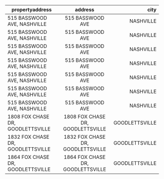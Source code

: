 | propertyaddress                     | address                            | city             |
| ----------------------------------- |:----------------------------------:| ----------------:|
| 515  BASSWOOD AVE, NASHVILLE        | 515  BASSWOOD AVE                  | NASHVILLE        |
| 515  BASSWOOD AVE, NASHVILLE        | 515  BASSWOOD AVE                  | NASHVILLE        |
| 515  BASSWOOD AVE, NASHVILLE        | 515  BASSWOOD AVE                  | NASHVILLE        |
| 515  BASSWOOD AVE, NASHVILLE        | 515  BASSWOOD AVE                  | NASHVILLE        |
| 515  BASSWOOD AVE, NASHVILLE        | 515  BASSWOOD AVE                  | NASHVILLE        |
| 515  BASSWOOD AVE, NASHVILLE        | 515  BASSWOOD AVE                  | NASHVILLE        |
| 515  BASSWOOD AVE, NASHVILLE        | 515  BASSWOOD AVE                  | NASHVILLE        |
| 1808  FOX CHASE DR, GOODLETTSVILLE  | 1808  FOX CHASE DR, GOODLETTSVILLE | GOODLETTSVILLE   |
| 1832  FOX CHASE DR, GOODLETTSVILLE  | 1832  FOX CHASE DR, GOODLETTSVILLE | GOODLETTSVILLE   |
| 1864  FOX CHASE DR, GOODLETTSVILLE  | 1864  FOX CHASE DR, GOODLETTSVILLE | GOODLETTSVILLE   |


